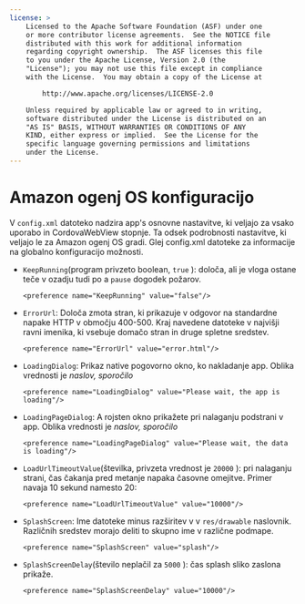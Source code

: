 ```yaml
---
license: >
    Licensed to the Apache Software Foundation (ASF) under one
    or more contributor license agreements.  See the NOTICE file
    distributed with this work for additional information
    regarding copyright ownership.  The ASF licenses this file
    to you under the Apache License, Version 2.0 (the
    "License"); you may not use this file except in compliance
    with the License.  You may obtain a copy of the License at

        http://www.apache.org/licenses/LICENSE-2.0

    Unless required by applicable law or agreed to in writing,
    software distributed under the License is distributed on an
    "AS IS" BASIS, WITHOUT WARRANTIES OR CONDITIONS OF ANY
    KIND, either express or implied.  See the License for the
    specific language governing permissions and limitations
    under the License.
---
```


# Amazon ogenj OS konfiguracijo

V `config.xml` datoteko nadzira app's osnovne nastavitve, ki veljajo za vsako uporabo in CordovaWebView stopnje. Ta odsek podrobnosti nastavitve, ki veljajo le za Amazon ogenj OS gradi. Glej config.xml datoteke za informacije na globalno konfiguracijo možnosti.

*   `KeepRunning`(program privzeto boolean, `true` ): določa, ali je vloga ostane teče v ozadju tudi po a `pause` dogodek požarov.
    
        <preference name="KeepRunning" value="false"/>
        

*   `ErrorUrl`: Določa zmota stran, ki prikazuje v odgovor na standardne napake HTTP v območju 400-500. Kraj navedene datoteke v najvišji ravni imenika, ki vsebuje domačo stran in druge spletne sredstev.
    
        <preference name="ErrorUrl" value="error.html"/>
        

*   `LoadingDialog`: Prikaz native pogovorno okno, ko nakladanje app. Oblika vrednosti je *naslov, sporočilo*
    
        <preference name="LoadingDialog" value="Please wait, the app is loading"/>
        

*   `LoadingPageDialog`: A rojsten okno prikažete pri nalaganju podstrani v app. Oblika vrednosti je *naslov, sporočilo*
    
        <preference name="LoadingPageDialog" value="Please wait, the data is loading"/>
        

*   `LoadUrlTimeoutValue`(številka, privzeta vrednost je `20000` ): pri nalaganju strani, čas čakanja pred metanje napaka časovne omejitve. Primer navaja 10 sekund namesto 20:
    
        <preference name="LoadUrlTimeoutValue" value="10000"/>
        

*   `SplashScreen`: Ime datoteke minus razširitev v v `res/drawable` naslovnik. Različnih sredstev morajo deliti to skupno ime v različne podmape.
    
        <preference name="SplashScreen" value="splash"/>
        

*   `SplashScreenDelay`(število neplačil za `5000` ): čas splash sliko zaslona prikaže.
    
        <preference name="SplashScreenDelay" value="10000"/>